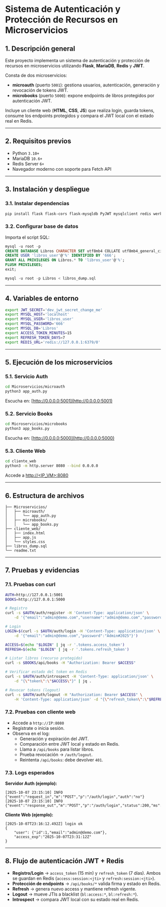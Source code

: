 # Sistema de Autenticación y Protección de Recursos en Microservicios

## 1. Descripción general

Este proyecto implementa un sistema de autenticación y protección de recursos en microservicios utilizando **Flask**, **MariaDB**, **Redis** y **JWT**.

Consta de dos microservicios:

- **microauth** (puerto `5001`): gestiona usuarios, autenticación, generación y revocación de tokens JWT.
- **microbooks** (puerto `5000`): expone endpoints de libros protegidos por autenticación JWT.

Incluye un cliente web (**HTML**, **CSS**, **JS**) que realiza login, guarda tokens, consume los endpoints protegidos y compara el JWT local con el estado real en Redis.

---

## 2. Requisitos previos

- Python `3.10+`
- MariaDB `10.6+`
- Redis Server `6+`
- Navegador moderno con soporte para Fetch API

---

## 3. Instalación y despliegue

### 3.1. Instalar dependencias

```bash
pip install flask flask-cors flask-mysqldb PyJWT mysqlclient redis werkzeug
```

### 3.2. Configurar base de datos

Importa el script SQL:

```sql
mysql -u root -p
CREATE DATABASE Libros CHARACTER SET utf8mb4 COLLATE utf8mb4_general_ci;
CREATE USER 'libros_user'@'%' IDENTIFIED BY '666';
GRANT ALL PRIVILEGES ON Libros.* TO 'libros_user'@'%';
FLUSH PRIVILEGES;
exit;

mysql -u root -p Libros < libros_dump.sql
```

---

## 4. Variables de entorno

```bash
export JWT_SECRET='dev_jwt_secret_change_me'
export MYSQL_HOST='localhost'
export MYSQL_USER='libros_user'
export MYSQL_PASSWORD='666'
export MYSQL_DB='Libros'
export ACCESS_TOKEN_MINUTES=15
export REFRESH_TOKEN_DAYS=7
export REDIS_URL='redis://127.0.0.1:6379/0'
```

---

## 5. Ejecución de los microservicios

### 5.1. Servicio Auth

```bash
cd Microservicios/microauth
python3 app_auth.py
```
Escucha en: [http://0.0.0.0:5001](http://0.0.0.0:5001)

### 5.2. Servicio Books

```bash
cd Microservicios/microbooks
python3 app_books.py
```
Escucha en: [http://0.0.0.0:5000](http://0.0.0.0:5000)

### 5.3. Cliente Web

```bash
cd cliente_web
python3 -m http.server 8080 --bind 0.0.0.0
```
Accede a [http://<IP_VM>:8080](http://<IP_VM>:8080)

---

## 6. Estructura de archivos

```
├── Microservicios/
│   ├── microauth/
│   │   └── app_auth.py
│   ├── microbooks/
│   │   └── app_books.py
├── cliente_web/
│   ├── index.html
│   ├── app.js
│   └── styles.css
├── libros_dump.sql
└── readme.txt
```

---

## 7. Pruebas y evidencias

### 7.1. Pruebas con curl

```bash
AUTH=http://127.0.0.1:5001
BOOKS=http://127.0.0.1:5000

# Registro
curl -s $AUTH/auth/register -H 'Content-Type: application/json' \
    -d '{"email":"admin@demo.com","username":"admin@demo.com","password":"Admin#2025"}' | jq .

# Login
LOGIN=$(curl -s $AUTH/auth/login -H 'Content-Type: application/json' \
    -d '{"email":"admin@demo.com","password":"Admin#2025"}')

ACCESS=$(echo "$LOGIN" | jq -r '.tokens.access_token')
REFRESH=$(echo "$LOGIN" | jq -r '.tokens.refresh_token')

# Listar libros (recurso protegido)
curl -s $BOOKS/api/books -H "Authorization: Bearer $ACCESS"

# Verificar estado del token en Redis
curl -s $AUTH/auth/introspect -H 'Content-Type: application/json' \
    -d "{\"token\":\"$ACCESS\"}" | jq .

# Revocar tokens (logout)
curl -s $AUTH/auth/logout -H "Authorization: Bearer $ACCESS" \
    -H 'Content-Type: application/json' -d "{\"refresh_token\":\"$REFRESH\"}" | jq .
```

### 7.2. Pruebas con cliente web

- Accede a `http://IP:8080`
- Regístrate o inicia sesión.
- Observa en el log:
    - Generación y expiración del JWT.
    - Comparación entre JWT local y estado en Redis.
    - Llama a `/api/books` para listar libros.
    - Prueba revocación → `/auth/logout`.
    - Reintenta `/api/books`: debe devolver `401`.

### 7.3. Logs esperados

**Servidor Auth (ejemplo):**
```
[2025-10-07 23:15:10] INFO {"event":"request_in","m":"POST","p":"/auth/login","auth":"no"}
[2025-10-07 23:15:10] INFO {"event":"response_out","m":"POST","p":"/auth/login","status":200,"ms":23}
```

**Cliente Web (ejemplo):**
```
[2025-10-07T23:16:12.492Z] login ok
{
    "user": {"id":1,"email":"admin@demo.com"},
    "access_exp":"2025-10-07T23:31:12Z"
}
```

---

## 8. Flujo de autenticación JWT + Redis

- **Registro/Login** → `access_token` (15 min) y `refresh_token` (7 días). Ambos se guardan en Redis (`access:session:<jti>` y `refresh:session:<jti>`).
- **Protección de endpoints** → `/api/books/*` valida firma y estado en Redis.
- **Refresh** → genera nuevo access y mantiene refresh vigente.
- **Logout** → mueve JTIs a blacklist (`bl:access:*`, `bl:refresh:*`).
- **Introspect** → compara JWT local con su estado real en Redis.
